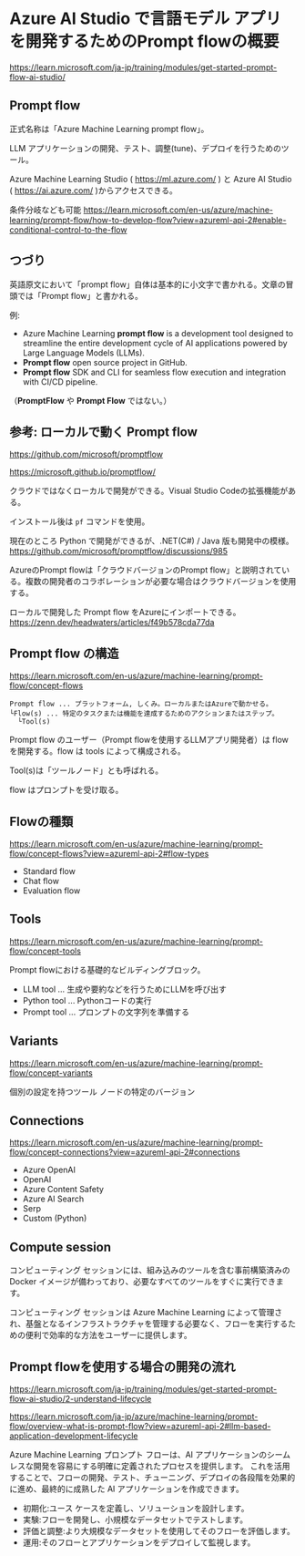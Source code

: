# Azure AI Studio で言語モデル アプリを開発するためのPrompt flowの概要

https://learn.microsoft.com/ja-jp/training/modules/get-started-prompt-flow-ai-studio/

## Prompt flow

正式名称は「Azure Machine Learning prompt flow」。

LLM アプリケーションの開発、テスト、調整(tune)、デプロイを行うためのツール。

Azure Machine Learning Studio ( https://ml.azure.com/ ) と Azure AI Studio ( https://ai.azure.com/ )からアクセスできる。

条件分岐なども可能 https://learn.microsoft.com/en-us/azure/machine-learning/prompt-flow/how-to-develop-flow?view=azureml-api-2#enable-conditional-control-to-the-flow

## つづり

英語原文において「prompt flow」自体は基本的に小文字で書かれる。文章の冒頭では「Prompt flow」と書かれる。

例: 
- Azure Machine Learning **prompt flow** is a development tool designed to streamline the entire development cycle of AI applications powered by Large Language Models (LLMs).
- **Prompt flow** open source project in GitHub.
- **Prompt flow** SDK and CLI for seamless flow execution and integration with CI/CD pipeline.

（**PromptFlow** や **Prompt Flow** ではない。）

## 参考: ローカルで動く Prompt flow

https://github.com/microsoft/promptflow

https://microsoft.github.io/promptflow/

クラウドではなくローカルで開発ができる。Visual Studio Codeの拡張機能がある。

インストール後は `pf` コマンドを使用。

現在のところ Python で開発ができるが、.NET(C#) / Java 版も開発中の模様。 https://github.com/microsoft/promptflow/discussions/985

AzureのPrompt flowは「クラウドバージョンのPrompt flow」と説明されている。複数の開発者のコラボレーションが必要な場合はクラウドバージョンを使用する。

ローカルで開発した Prompt flow をAzureにインポートできる。https://zenn.dev/headwaters/articles/f49b578cda77da

## Prompt flow の構造

https://learn.microsoft.com/en-us/azure/machine-learning/prompt-flow/concept-flows

```
Prompt flow ... プラットフォーム, しくみ。ローカルまたはAzureで動かせる。
└Flow(s) ... 特定のタスクまたは機能を達成するためのアクションまたはステップ。
  └Tool(s)
```

Prompt flow のユーザー（Prompt flowを使用するLLMアプリ開発者）は flow を開発する。flow は tools によって構成される。

Tool(s)は「ツールノード」とも呼ばれる。

flow はプロンプトを受け取る。

## Flowの種類

https://learn.microsoft.com/en-us/azure/machine-learning/prompt-flow/concept-flows?view=azureml-api-2#flow-types

- Standard flow
- Chat flow
- Evaluation flow

## Tools

https://learn.microsoft.com/en-us/azure/machine-learning/prompt-flow/concept-tools

Prompt flowにおける基礎的なビルディングブロック。

- LLM tool ... 生成や要約などを行うためにLLMを呼び出す
- Python tool ... Pythonコードの実行
- Prompt tool ... プロンプトの文字列を準備する

## Variants

https://learn.microsoft.com/en-us/azure/machine-learning/prompt-flow/concept-variants

個別の設定を持つツール ノードの特定のバージョン

## Connections

https://learn.microsoft.com/en-us/azure/machine-learning/prompt-flow/concept-connections?view=azureml-api-2#connections

- Azure OpenAI
- OpenAI
- Azure Content Safety
- Azure AI Search
- Serp
- Custom (Python)

## Compute session

コンピューティング セッションには、組み込みのツールを含む事前構築済みの Docker イメージが備わっており、必要なすべてのツールをすぐに実行できます。 

コンピューティング セッションは Azure Machine Learning によって管理され、基盤となるインフラストラクチャを管理する必要なく、フローを実行するための便利で効率的な方法をユーザーに提供します。

## Prompt flowを使用する場合の開発の流れ

https://learn.microsoft.com/ja-jp/training/modules/get-started-prompt-flow-ai-studio/2-understand-lifecycle

https://learn.microsoft.com/ja-jp/azure/machine-learning/prompt-flow/overview-what-is-prompt-flow?view=azureml-api-2#llm-based-application-development-lifecycle

Azure Machine Learning プロンプト フローは、AI アプリケーションのシームレスな開発を容易にする明確に定義されたプロセスを提供します。 これを活用することで、フローの開発、テスト、チューニング、デプロイの各段階を効果的に進め、最終的に成熟した AI アプリケーションを作成できます。

- 初期化:ユース ケースを定義し、ソリューションを設計します。
- 実験:フローを開発し、小規模なデータセットでテストします。
- 評価と調整:より大規模なデータセットを使用してそのフローを評価します。
- 運用:そのフローとアプリケーションをデプロイして監視します。

